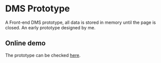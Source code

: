 # DMS Prototype

A Front-end DMS prototype, all data is stored in memory until the page is closed. An early prototype designed by me.

## Online demo

The prototype can be checked [here](https://github.com/FranciscoGaBe/dms-prototype).
